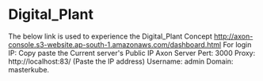 # Digital_Plant
The below link is used to experience the Digital_Plant Concept
http://axon-console.s3-website.ap-south-1.amazonaws.com/dashboard.html
For login 
IP: Copy paste the Current server's Public IP
Axon Server Pert: 3000
Proxy: http://localhost:83/ (Paste the IP address)
Username: admin
Domain: masterkube.
